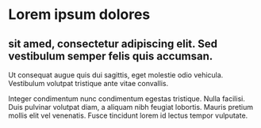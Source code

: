 # Lorem ipsum dolores


## sit amed, consectetur adipiscing elit. Sed vestibulum semper felis quis accumsan.



Ut consequat augue quis dui sagittis, eget molestie odio vehicula. Vestibulum volutpat tristique ante vitae convallis.

Integer condimentum nunc condimentum egestas tristique. Nulla facilisi. Duis pulvinar volutpat diam, a aliquam nibh feugiat lobortis. Mauris pretium mollis elit vel venenatis. Fusce tincidunt lorem id lectus tempor vulputate.
